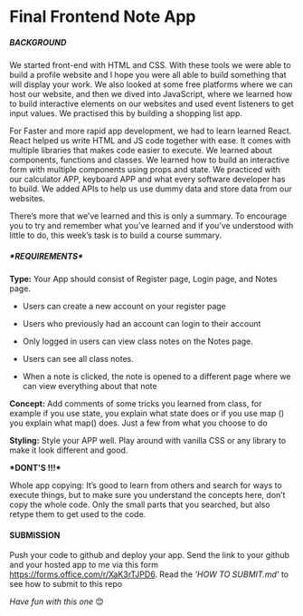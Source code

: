# **Final Frontend Note App**

##### **BACKGROUND**

We started front-end with HTML and CSS. With these tools we were able to build a profile website and I hope you were all able to build something that will display your work. We also looked at some free platforms where we can host our website, and then we dived into JavaScript, where we learned how to build interactive elements on our websites and used event listeners to get input values. We practised this by building a shopping list app.

For Faster and more rapid app development, we had to learn learned React. React helped us write HTML and JS code together with ease. It comes with multiple libraries that makes code easier to execute. We learned about components, functions and classes. We learned how to build an interactive form with multiple components using props and state. We practiced with our calculator APP, keyboard APP and what every software developer has to build. We added APIs to help us use dummy data and store data from our websites.

There’s more that we’ve learned and this is only a summary. To encourage you to try and remember what you’ve learned and if you’ve understood with little to do, this week’s task is to build a course summary.

##### **\*REQUIREMENTS\***

**Type:** Your App should consist of Register page, Login page, and Notes page.

-   Users can create a new account on your register page

-   Users who previously had an account can login to their account

-   Only logged in users can view class notes on the Notes page.

-   Users can see all class notes.

-   When a note is clicked, the note is opened to a different page where we can view everything about that note

**Concept:** Add comments of some tricks you learned from class, for example if you use state, you explain what state does or if you use map () you explain what map() does. Just a few from what you choose to do

**Styling:** Style your APP well. Play around with vanilla CSS or any library to make it look different and good.

**\*DONT'S !!!\***

Whole app copying: It’s good to learn from others and search for ways to execute things, but to make sure you understand the concepts here, don’t copy the whole code. Only the small parts that you searched, but also retype them to get used to the code.



#### **SUBMISSION**

Push your code to github and deploy your app. Send the link to your github and your hosted app to me via this form https://forms.office.com/r/XaK3rTJPD6.
Read the *'HOW TO SUBMIT.md'* to see how to submit to this repo

_Have fun with this one_ 😊
